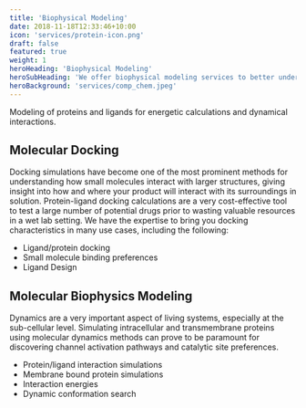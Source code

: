```yaml
---
title: 'Biophysical Modeling'
date: 2018-11-18T12:33:46+10:00
icon: 'services/protein-icon.png'
draft: false
featured: true
weight: 1
heroHeading: 'Biophysical Modeling'
heroSubHeading: 'We offer biophysical modeling services to better understand your materials'
heroBackground: 'services/comp_chem.jpeg'
---
```


Modeling of proteins and ligands for energetic calculations and dynamical interactions.



## Molecular Docking

Docking simulations have become one of the most prominent methods for understanding how small molecules interact with larger structures, giving insight into how and where your product will interact with its surroundings in solution. Protein-ligand docking calculations are a very cost-effective tool to test a large number of potential drugs prior to wasting valuable resources in a wet lab setting. We have the expertise to bring you docking characteristics in many use cases, including the following:

- Ligand/protein docking
- Small molecule binding preferences
- Ligand Design


## Molecular Biophysics Modeling

Dynamics are a very important aspect of living systems, especially at the sub-cellular level. Simulating intracellular and transmembrane proteins using molecular dynamics methods can prove to be paramount for discovering channel activation pathways and catalytic site preferences. 

- Protein/ligand interaction simulations
- Membrane bound protein simulations
- Interaction energies
- Dynamic conformation search


